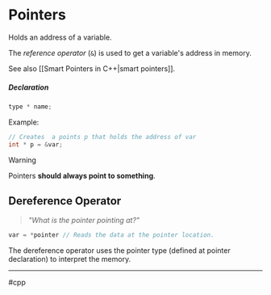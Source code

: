 # Pointers
Holds an address of a variable.

The *reference operator* (`&`) is used to get a variable's address in memory.

See also [[Smart Pointers in C++|smart pointers]].

##### Declaration
```cpp
type * name;
```

Example:
```cpp 
// Creates  a points p that holds the address of var
int * p = &var;
```

>[!warning] 
>Pointers **should always point to something**.

## Dereference Operator
> *"What is the pointer pointing at?"*

```cpp
var = *pointer // Reads the data at the pointer location.
```

The dereference operator uses the pointer type (defined at pointer declaration) to interpret the memory.


---
#cpp
